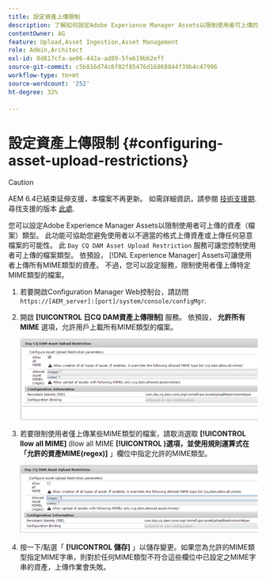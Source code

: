 ```yaml
---
title: 設定資產上傳限制
description: 了解如何設定Adobe Experience Manager Assets以限制使用者可上傳的資產（檔案）類型。
contentOwner: AG
feature: Upload,Asset Ingestion,Asset Management
role: Admin,Architect
exl-id: 0d817cfa-ae06-442a-ad89-5fe619bb2eff
source-git-commit: c5b816d74c6f02f85476d16868844f39b4c47996
workflow-type: tm+mt
source-wordcount: '252'
ht-degree: 32%

---
```


# 設定資產上傳限制 {#configuring-asset-upload-restrictions}

>[!CAUTION]
>
>AEM 6.4已結束延伸支援，本檔案不再更新。 如需詳細資訊，請參閱 [技術支援期](https://helpx.adobe.com//tw/support/programs/eol-matrix.html). 尋找支援的版本 [此處](https://experienceleague.adobe.com/docs/).

您可以設定Adobe Experience Manager Assets以限制使用者可上傳的資產（檔案）類型。 此功能可協助您避免使用者以不適當的格式上傳資產或上傳任何惡意檔案的可能性。 此 `Day CQ DAM Asset Upload Restriction` 服務可讓您控制使用者可上傳的檔案類型。 依預設， [!DNL Experience Manager] Assets可讓使用者上傳所有MIME類型的資產。 不過，您可以設定服務，限制使用者僅上傳特定MIME類型的檔案。

1. 若要開啟Configuration Manager Web控制台，請訪問 `https://[AEM_server]:[port]/system/console/configMgr`.
1. 開啟 **[!UICONTROL 日CQ DAM資產上傳限制]** 服務。 依預設， **允許所有MIME** 選項，允許用戶上載所有MIME類型的檔案。

   ![chlimage_1-378](assets/chlimage_1-378.png)

1. 若要限制使用者僅上傳某些MIME類型的檔案，請取消選取 **[!UICONTROL llow all MIME]** (llow all MIME **[!UICONTROL )選項，並使用規則運算式在「允許的資產MIME(regex)]** 」欄位中指定允許的MIME類型。

   ![chlimage_1-379](assets/chlimage_1-379.png)

1. 按一下/點選「 **[!UICONTROL 儲存]** 」以儲存變更。如果您為允許的MIME類型指定MIME字串，則對於任何MIME類型不符合這些欄位中已設定之MIME字串的資產，上傳作業會失敗。

